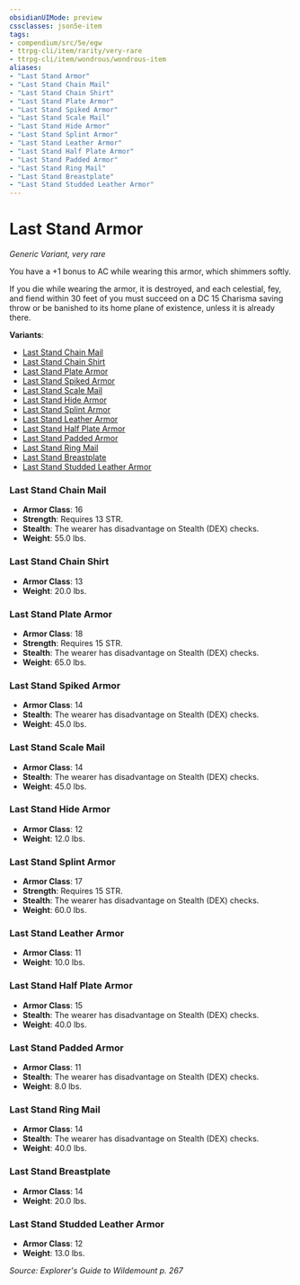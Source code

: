 ```yaml
---
obsidianUIMode: preview
cssclasses: json5e-item
tags:
- compendium/src/5e/egw
- ttrpg-cli/item/rarity/very-rare
- ttrpg-cli/item/wondrous/wondrous-item
aliases: 
- "Last Stand Armor"
- "Last Stand Chain Mail"
- "Last Stand Chain Shirt"
- "Last Stand Plate Armor"
- "Last Stand Spiked Armor"
- "Last Stand Scale Mail"
- "Last Stand Hide Armor"
- "Last Stand Splint Armor"
- "Last Stand Leather Armor"
- "Last Stand Half Plate Armor"
- "Last Stand Padded Armor"
- "Last Stand Ring Mail"
- "Last Stand Breastplate"
- "Last Stand Studded Leather Armor"
---
```

# Last Stand Armor
*Generic Variant, very rare*  


You have a +1 bonus to AC while wearing this armor, which shimmers softly.

If you die while wearing the armor, it is destroyed, and each celestial, fey, and fiend within 30 feet of you must succeed on a DC 15 Charisma saving throw or be banished to its home plane of existence, unless it is already there.

**Variants**:
- [Last Stand Chain Mail](#Last%20Stand%20Chain%20Mail)
- [Last Stand Chain Shirt](#Last%20Stand%20Chain%20Shirt)
- [Last Stand Plate Armor](#Last%20Stand%20Plate%20Armor)
- [Last Stand Spiked Armor](#Last%20Stand%20Spiked%20Armor)
- [Last Stand Scale Mail](#Last%20Stand%20Scale%20Mail)
- [Last Stand Hide Armor](#Last%20Stand%20Hide%20Armor)
- [Last Stand Splint Armor](#Last%20Stand%20Splint%20Armor)
- [Last Stand Leather Armor](#Last%20Stand%20Leather%20Armor)
- [Last Stand Half Plate Armor](#Last%20Stand%20Half%20Plate%20Armor)
- [Last Stand Padded Armor](#Last%20Stand%20Padded%20Armor)
- [Last Stand Ring Mail](#Last%20Stand%20Ring%20Mail)
- [Last Stand Breastplate](#Last%20Stand%20Breastplate)
- [Last Stand Studded Leather Armor](#Last%20Stand%20Studded%20Leather%20Armor)

### Last Stand Chain Mail

- **Armor Class**: 16
- **Strength**: Requires 13 STR.
- **Stealth**: The wearer has disadvantage on Stealth (DEX) checks.
- **Weight**: 55.0 lbs.

### Last Stand Chain Shirt

- **Armor Class**: 13
- **Weight**: 20.0 lbs.

### Last Stand Plate Armor

- **Armor Class**: 18
- **Strength**: Requires 15 STR.
- **Stealth**: The wearer has disadvantage on Stealth (DEX) checks.
- **Weight**: 65.0 lbs.

### Last Stand Spiked Armor

- **Armor Class**: 14
- **Stealth**: The wearer has disadvantage on Stealth (DEX) checks.
- **Weight**: 45.0 lbs.

### Last Stand Scale Mail

- **Armor Class**: 14
- **Stealth**: The wearer has disadvantage on Stealth (DEX) checks.
- **Weight**: 45.0 lbs.

### Last Stand Hide Armor

- **Armor Class**: 12
- **Weight**: 12.0 lbs.

### Last Stand Splint Armor

- **Armor Class**: 17
- **Strength**: Requires 15 STR.
- **Stealth**: The wearer has disadvantage on Stealth (DEX) checks.
- **Weight**: 60.0 lbs.

### Last Stand Leather Armor

- **Armor Class**: 11
- **Weight**: 10.0 lbs.

### Last Stand Half Plate Armor

- **Armor Class**: 15
- **Stealth**: The wearer has disadvantage on Stealth (DEX) checks.
- **Weight**: 40.0 lbs.

### Last Stand Padded Armor

- **Armor Class**: 11
- **Stealth**: The wearer has disadvantage on Stealth (DEX) checks.
- **Weight**: 8.0 lbs.

### Last Stand Ring Mail

- **Armor Class**: 14
- **Stealth**: The wearer has disadvantage on Stealth (DEX) checks.
- **Weight**: 40.0 lbs.

### Last Stand Breastplate

- **Armor Class**: 14
- **Weight**: 20.0 lbs.

### Last Stand Studded Leather Armor

- **Armor Class**: 12
- **Weight**: 13.0 lbs.


*Source: Explorer's Guide to Wildemount p. 267*